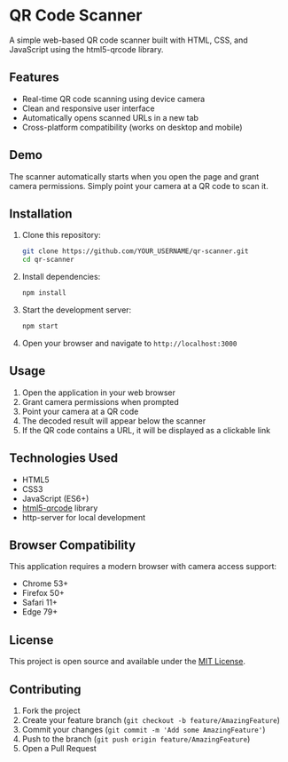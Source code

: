 # QR Code Scanner

A simple web-based QR code scanner built with HTML, CSS, and JavaScript using the html5-qrcode library.

## Features

- Real-time QR code scanning using device camera
- Clean and responsive user interface
- Automatically opens scanned URLs in a new tab
- Cross-platform compatibility (works on desktop and mobile)

## Demo

The scanner automatically starts when you open the page and grant camera permissions. Simply point your camera at a QR code to scan it.

## Installation

1. Clone this repository:
   ```bash
   git clone https://github.com/YOUR_USERNAME/qr-scanner.git
   cd qr-scanner
   ```

2. Install dependencies:
   ```bash
   npm install
   ```

3. Start the development server:
   ```bash
   npm start
   ```

4. Open your browser and navigate to `http://localhost:3000`

## Usage

1. Open the application in your web browser
2. Grant camera permissions when prompted
3. Point your camera at a QR code
4. The decoded result will appear below the scanner
5. If the QR code contains a URL, it will be displayed as a clickable link

## Technologies Used

- HTML5
- CSS3
- JavaScript (ES6+)
- [html5-qrcode](https://github.com/mebjas/html5-qrcode) library
- http-server for local development

## Browser Compatibility

This application requires a modern browser with camera access support:
- Chrome 53+
- Firefox 50+
- Safari 11+
- Edge 79+

## License

This project is open source and available under the [MIT License](LICENSE).

## Contributing

1. Fork the project
2. Create your feature branch (`git checkout -b feature/AmazingFeature`)
3. Commit your changes (`git commit -m 'Add some AmazingFeature'`)
4. Push to the branch (`git push origin feature/AmazingFeature`)
5. Open a Pull Request
